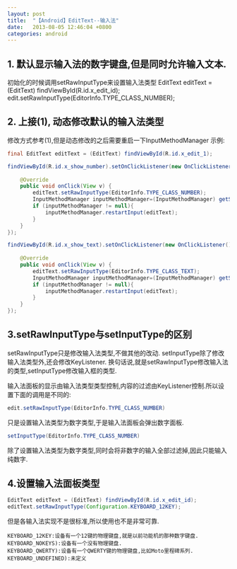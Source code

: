 ```yaml
---
layout: post
title:  "【Android】EditText--输入法"
date:   2013-08-05 12:46:04 +0800
categories: android
---
```


## 1. 默认显示输入法的数字键盘,但是同时允许输入文本.

初始化的时候调用setRawInputType来设置输入法类型
EditText editText = (EditText) findViewById(R.id.x_edit_id);
edit.setRawInputType(EditorInfo.TYPE_CLASS_NUMBER);


## 2. 上接(1), 动态修改默认的输入法类型

修改方式参考(1),但是动态修改的之后需要重启一下InputMethodManager 
示例: 

```java
final EditText editText = (EditText) findViewById(R.id.x_edit_1);

findViewById(R.id.x_show_number).setOnClickListener(new OnClickListener() {
	
	@Override
	public void onClick(View v) {
		editText.setRawInputType(EditorInfo.TYPE_CLASS_NUMBER);
		InputMethodManager inputMethodManager=(InputMethodManager) getSystemService(Context.INPUT_METHOD_SERVICE);
        if (inputMethodManager != null){
        	inputMethodManager.restartInput(editText);
        }
	}
});

findViewById(R.id.x_show_text).setOnClickListener(new OnClickListener() {
	
	@Override
	public void onClick(View v) {
		editText.setRawInputType(EditorInfo.TYPE_CLASS_TEXT);
		InputMethodManager inputMethodManager=(InputMethodManager) getSystemService(Context.INPUT_METHOD_SERVICE);
        if (inputMethodManager != null){
        	inputMethodManager.restartInput(editText);
        }
	}
});
```

## 3.setRawInputType与setInputType的区别

setRawInputType只是修改输入法类型,不做其他的改动.  setInputType除了修改输入法类型外,还会修改KeyListener.
换句话说,就是setRawInputType修改输入法的类型,setInputType修改输入框的类型.

输入法面板的显示由输入法类型类型控制,内容的过滤由KeyListener控制.所以设置下面的调用是不同的: 

```java
edit.setRawInputType(EditorInfo.TYPE_CLASS_NUMBER)
```

只是设置输入法类型为数字类型,于是输入法面板会弹出数字面板.

```java
setInputType(EditorInfo.TYPE_CLASS_NUMBER)
```

除了设置输入法类型为数字类型,同时会将非数字的输入全部过滤掉,因此只能输入纯数字.

## 4.设置输入法面板类型

```java
EditText editText = (EditText) findViewById(R.id.x_edit_id);
editText.setRawInputType(Configuration.KEYBOARD_12KEY);
```

但是各输入法实现不是很标准,所以使用也不是非常可靠. 

    KEYBOARD_12KEY:设备有一个12键的物理键盘,就是以前功能机的那种数字键盘. 
    KEYBOARD_NOKEYS):设备有一个没有物理键盘. 
    KEYBOARD_QWERTY):设备有一个QWERTY键的物理键盘,比如Moto里程碑系列. 
    KEYBOARD_UNDEFINED):未定义 